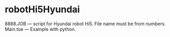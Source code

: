 ﻿# robotHi5Hyundai
 
 8888.JOB — script for Hyundai robot Hi5. File name must be from numbers.
 Main.toe — Example with python.
